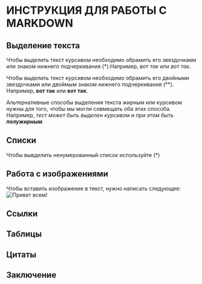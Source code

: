 #   ИНСТРУКЦИЯ ДЛЯ РАБОТЫ С MARKDOWN

## Выделение текста

Чтобы выделить текст курсивом необходимо обрамить его  звездочками или  знаком нижнего подчеркивания (*).Например, *вот так* или _вот так_.

Чтобы выделить текст курсивом необходимо обрамить его двойными звездочками или двоймым знаком нижнего подчеркивания (**). Например, **вот так** или __вот так__.

Альтернативные способы выделения текста жирным или курсивом нужны для того, чтобы мы могли совмещать оба этих способа. Например, _тест может быть выделен курсивом и при этом быть **полужирным**_.



## Списки 

Чтобы вывделить ненумерованный список используйте (*)

## Работа с изображениями

 Чтобы вставить изображение в текст, нужно написать следующее:
 ![Привет всем!](At5Ex-T6d0k.jpg)


## Ссылки

## Таблицы

## Цитаты

## Заключение

